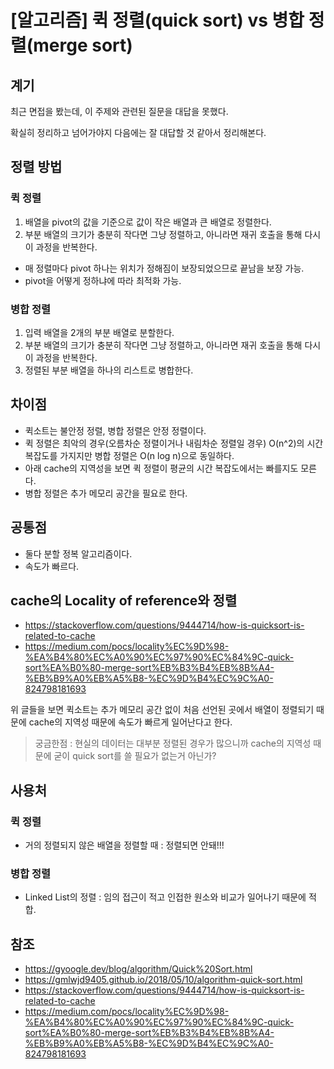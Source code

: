# [알고리즘] 퀵 정렬(quick sort) vs 병합 정렬(merge sort)

## 계기
최근 면접을 봤는데, 이 주제와 관련된 질문을 대답을 못했다. 

확실히 정리하고 넘어가야지 다음에는 잘 대답할 것 같아서 정리해본다.

## 정렬 방법
### 퀵 정렬
1. 배열을 pivot의 값을 기준으로 값이 작은 배열과 큰 배열로 정렬한다.
2. 부분 배열의 크기가 충분히 작다면 그냥 정렬하고, 아니라면 재귀 호출을 통해 다시 이 과정을 반복한다.

- 매 정렬마다 pivot 하나는 위치가 정해짐이 보장되었으므로 끝남을 보장 가능. 
- pivot을 어떻게 정하냐에 따라 최적화 가능.

### 병합 정렬
1. 입력 배열을 2개의 부분 배열로 분할한다. 
2. 부분 배열의 크기가 충분히 작다면 그냥 정렬하고, 아니라면 재귀 호출을 통해 다시 이 과정을 반복한다.
3. 정렬된 부분 배열을 하나의 리스트로 병합한다.

## 차이점
- 퀵소트는 불안정 정렬, 병합 정렬은 안정 정렬이다.
- 퀵 정렬은 최악의 경우(오름차순 정렬이거나 내림차순 정렬일 경우) O(n^2)의 시간 복잡도를 가지지만 병합 정렬은 O(n log n)으로 동일하다. 
- 아래 cache의 지역성을 보면 퀵 정렬이 평균의 시간 복잡도에서는 빠를지도 모른다.
- 병합 정렬은 추가 메모리 공간을 필요로 한다.
## 공통점
- 둘다 분할 정복 알고리즘이다.
- 속도가 빠르다.

## cache의 Locality of reference와 정렬
- https://stackoverflow.com/questions/9444714/how-is-quicksort-is-related-to-cache
- https://medium.com/pocs/locality%EC%9D%98-%EA%B4%80%EC%A0%90%EC%97%90%EC%84%9C-quick-sort%EA%B0%80-merge-sort%EB%B3%B4%EB%8B%A4-%EB%B9%A0%EB%A5%B8-%EC%9D%B4%EC%9C%A0-824798181693

위 글들을 보면 퀵소트는 추가 메모리 공간 없이 처음 선언된 곳에서 배열이 정렬되기 때문에 cache의 지역성 때문에 속도가 빠르게 일어난다고 한다.

>궁금한점 : 현실의 데이터는 대부분 정렬된 경우가 많으니까 cache의 지역성 때문에 굳이 quick sort를 쓸 필요가 없는거 아닌가?

## 사용처
### 퀵 정렬
- 거의 정렬되지 않은 배열을 정렬할 때 : 정렬되면 안돼!!!
### 병합 정렬
- Linked List의 정렬 : 임의 접근이 적고 인접한 원소와 비교가 일어나기 때문에 적합.



## 참조
- https://gyoogle.dev/blog/algorithm/Quick%20Sort.html
- https://gmlwjd9405.github.io/2018/05/10/algorithm-quick-sort.html
- https://stackoverflow.com/questions/9444714/how-is-quicksort-is-related-to-cache
- https://medium.com/pocs/locality%EC%9D%98-%EA%B4%80%EC%A0%90%EC%97%90%EC%84%9C-quick-sort%EA%B0%80-merge-sort%EB%B3%B4%EB%8B%A4-%EB%B9%A0%EB%A5%B8-%EC%9D%B4%EC%9C%A0-824798181693
